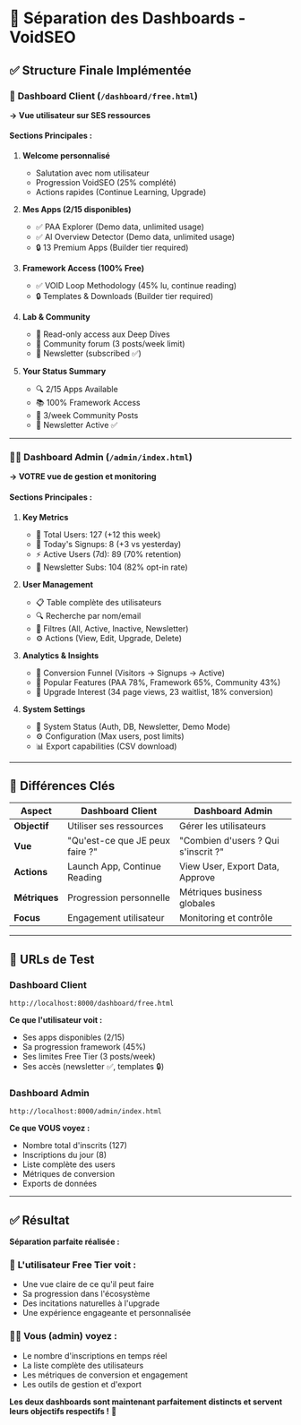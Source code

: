 # 🎯 Séparation des Dashboards - VoidSEO

## ✅ **Structure Finale Implémentée**

### 👤 **Dashboard Client** (`/dashboard/free.html`)
**→ Vue utilisateur sur SES ressources**

#### Sections Principales :
1. **Welcome personnalisé**
   - Salutation avec nom utilisateur
   - Progression VoidSEO (25% complété)
   - Actions rapides (Continue Learning, Upgrade)

2. **Mes Apps (2/15 disponibles)**
   - ✅ PAA Explorer (Demo data, unlimited usage)
   - ✅ AI Overview Detector (Demo data, unlimited usage)  
   - 🔒 13 Premium Apps (Builder tier required)

3. **Framework Access (100% Free)**
   - ✅ VOID Loop Methodology (45% lu, continue reading)
   - 🔒 Templates & Downloads (Builder tier required)

4. **Lab & Community**
   - 👀 Read-only access aux Deep Dives
   - 💬 Community forum (3 posts/week limit)
   - 📨 Newsletter (subscribed ✅)

5. **Your Status Summary**
   - 🔍 2/15 Apps Available
   - 📚 100% Framework Access  
   - 💬 3/week Community Posts
   - 📨 Newsletter Active ✅

---

### 🧑‍💻 **Dashboard Admin** (`/admin/index.html`)
**→ VOTRE vue de gestion et monitoring**

#### Sections Principales :
1. **Key Metrics**
   - 👥 Total Users: 127 (+12 this week)
   - 📅 Today's Signups: 8 (+3 vs yesterday)
   - ⚡ Active Users (7d): 89 (70% retention)
   - 📨 Newsletter Subs: 104 (82% opt-in rate)

2. **User Management**
   - 📋 Table complète des utilisateurs
   - 🔍 Recherche par nom/email
   - 🎯 Filtres (All, Active, Inactive, Newsletter)
   - ⚙️ Actions (View, Edit, Upgrade, Delete)

3. **Analytics & Insights**
   - 🎯 Conversion Funnel (Visitors → Signups → Active)
   - 📱 Popular Features (PAA 78%, Framework 65%, Community 43%)
   - 🚀 Upgrade Interest (34 page views, 23 waitlist, 18% conversion)

4. **System Settings**
   - 🔧 System Status (Auth, DB, Newsletter, Demo Mode)
   - ⚙️ Configuration (Max users, post limits)
   - 📊 Export capabilities (CSV download)

---

## 🎯 **Différences Clés**

| Aspect | Dashboard Client | Dashboard Admin |
|--------|------------------|-----------------|
| **Objectif** | Utiliser ses ressources | Gérer les utilisateurs |
| **Vue** | "Qu'est-ce que JE peux faire ?" | "Combien d'users ? Qui s'inscrit ?" |
| **Actions** | Launch App, Continue Reading | View User, Export Data, Approve |
| **Métriques** | Progression personnelle | Métriques business globales |
| **Focus** | Engagement utilisateur | Monitoring et contrôle |

---

## 🚀 **URLs de Test**

### Dashboard Client
```
http://localhost:8000/dashboard/free.html
```
**Ce que l'utilisateur voit :**
- Ses apps disponibles (2/15)
- Sa progression framework (45%)
- Ses limites Free Tier (3 posts/week)
- Ses accès (newsletter ✅, templates 🔒)

### Dashboard Admin  
```
http://localhost:8000/admin/index.html
```
**Ce que VOUS voyez :**
- Nombre total d'inscrits (127)
- Inscriptions du jour (8)
- Liste complète des users
- Métriques de conversion
- Exports de données

---

## ✅ **Résultat**

**Séparation parfaite réalisée :**

### 👤 **L'utilisateur Free Tier voit :**
- Une vue claire de ce qu'il peut faire
- Sa progression dans l'écosystème  
- Des incitations naturelles à l'upgrade
- Une expérience engageante et personnalisée

### 🧑‍💻 **Vous (admin) voyez :**
- Le nombre d'inscriptions en temps réel
- La liste complète des utilisateurs
- Les métriques de conversion et engagement
- Les outils de gestion et d'export

**Les deux dashboards sont maintenant parfaitement distincts et servent leurs objectifs respectifs !** 🎉
